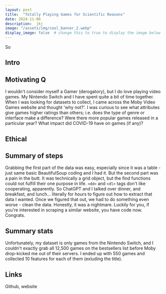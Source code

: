```yaml
---
layout: post
title:  "Totally Playing Games for Scientific Reasons"
date: 2024-11-06
description:  jkj  
image: "/assets/img/cool_banner_2.webp"
display_image: false  # change this to true to display the image below the banner 
---
```

<p class="intro"><span class="dropcap">S</span>o </p>

## Intro



## Motivating Q
I wouldn't consider myself a Gamer (derogatory), but I do love playing video games. My Nintendo Switch and I have spent quite a bit of time together. When I was looking for datasets to collect, I came across the Moby Video Games website and thought 'why not?'. I was curious to see what attributes give games higher ratings than others; i.e. does the type of genre or interface make a difference? Were there more popular games released in a particular year? What impact did COVID-19 have on games (if any)? 


## Ethical



## Summary of steps
Grabbing the first part of the data was easy, especially since it was a table - just same basic BeautifulSoup coding and I had it. But the second part was a pain in the butt. It was technically a grid object, but the find functions could not fulfill their one purpose in life. `<dd>` and `<dl>` tags don't like cooperating, apparently. So ChatGPT and I talked over dinner, and breakfast, and lunch... literally for hours to figure out how to extract that data I wanted. Once we figured that out, we had to do something even worse - clean the data. Honestly, it was a nightmare. Luckily for you, if you're interested in scraping a similar website, you have code now. Congrats. 


## Summary stats
Unfortunately, my dataset is only games from the Nintendo Switch, and I couldn't exactly grab all 12,500 games on the bestsellers list before Moby drop-kicked me out of their servers. I ended up with 550 games and collected 10 features for each of them (exluding the title). 




## Links
Github, website

